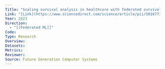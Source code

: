 ```yaml
---
Title: "Scaling survival analysis in healthcare with federated survival forests: A comparative study on heart failure and breast cancer genomics"
Link: "[Link](https://www.sciencedirect.com/science/article/pii/S0167739X23002935?casa_token=dZ_LwWOPD3MAAAAA:Vi5RIun5u_ayIISM-Rgyc9IGxhsrKh0jxke0vP5lGxKeRQ_DTk_iNVT4jS1b7t3pRxjatdpDlaI)"
Year: 2023
Direction:
  - "[[Federated ML]]"
Code: 
Type: Research
Overview: 
Datasets: 
Metrics: 
Reviewer: 
Source: Future Generation Computer Systems
---
```

